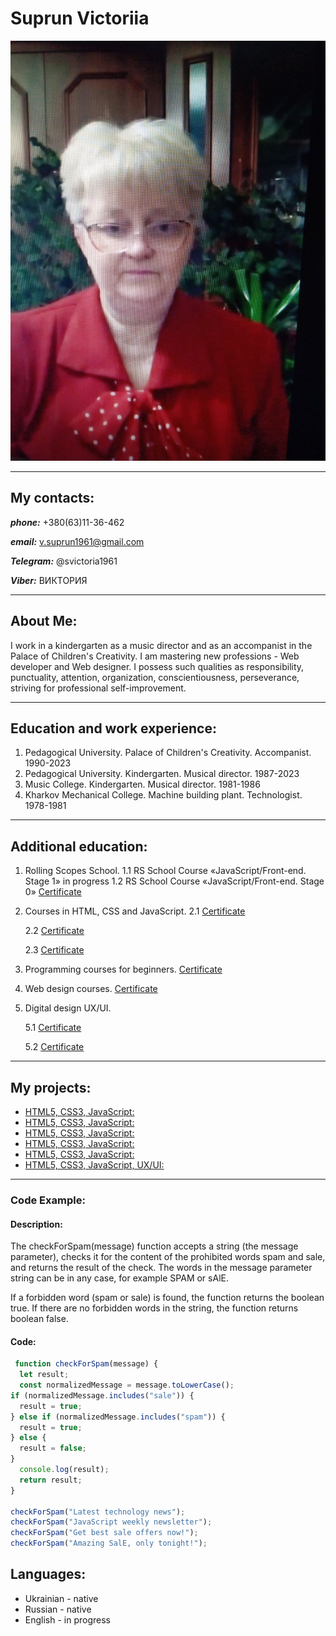 # Suprun Victoriia
![my photo](./img/my-photo.jpg)

---
## My contacts:
***phone:*** +380(63)11-36-462

***email:*** v.suprun1961@gmail.com

***Telegram:*** @svictoria1961

***Viber:*** ВИКТОРИЯ


---
## About Me:
I work in a kindergarten as a music director and as an accompanist in the Palace of Children's Creativity.
I am mastering new professions - Web developer and Web designer. I possess such qualities as responsibility, punctuality, attention, organization, conscientiousness, perseverance, striving for professional self-improvement.


---
## Education and work experience:
1. Pedagogical University. Palace of Children's Creativity. Accompanist. 1990-2023
2. Pedagogical University. Kindergarten. Musical director. 1987-2023
3. Music College. Kindergarten. Musical director. 1981-1986
4. Kharkov Mechanical College. Machine building plant. Technologist. 1978-1981

---
## Additional education:
1. Rolling Scopes School.
    1.1 RS School Course «JavaScript/Front-end. Stage 1»
in progress
    1.2 RS School Course «JavaScript/Front-end. Stage 0»
  [Certificate](./img/RS%20SCHOOL_page-0001.jpg)

2. Courses in HTML, CSS and JavaScript.
    2.1 [Certificate](./img/front-end-javascript.jpg)

    2.2 [Certificate](./img/layout.png)

    2.3 [Certificate](./img/javascript.png)

3. Programming courses for beginners.   [Certificate](./img/programmirovanie.png)
4. Web design courses.   [Certificate](./img/veb-designer.png)
5. Digital design UX/UI.

    5.1 [Certificate](./img/digital-design.png)

    5.2 [Certificate](./img/ux-ui-start.jpeg)

---
## My projects: 
* [HTML5, CSS3, JavaScript:](https://rolling-scopes-school.github.io/viktoriya-s-JSFEPRESCHOOL2023Q2/random-game/)
* [HTML5, CSS3, JavaScript:](https://rolling-scopes-school.github.io/viktoriya-s-JSFEPRESCHOOL2023Q2/image-galery/)
* [HTML5, CSS3, JavaScript:](https://rolling-scopes-school.github.io/viktoriya-s-JSFEPRESCHOOL2023Q2/audio-player/)
* [HTML5, CSS3, JavaScript:](https://rolling-scopes-school.github.io/viktoriya-s-JSFEPRESCHOOL2023Q2/library/)
* [HTML5, CSS3, JavaScript:](https://viktoriya-s.github.io/music/)
* [HTML5, CSS3, JavaScript, UX/UI:](https://viktoriya-s.github.io/banderogys/)

---
### Code Example:
#### Description:

The checkForSpam(message) function accepts a string (the message parameter), checks it for the content of the prohibited words spam and sale, and returns the result of the check. The words in the message parameter string can be in any case, for example SPAM or sAlE.


If a forbidden word (spam or sale) is found, the function returns the boolean true.
If there are no forbidden words in the string, the function returns boolean false.

#### Сode:

```javascript
 function checkForSpam(message) {
  let result;
  const normalizedMessage = message.toLowerCase();
if (normalizedMessage.includes("sale")) {
  result = true;
} else if (normalizedMessage.includes("spam")) {
  result = true;
} else {
  result = false;
}
  console.log(result);
  return result;
}

checkForSpam("Latest technology news");
checkForSpam("JavaScript weekly newsletter");
checkForSpam("Get best sale offers now!");
checkForSpam("Amazing SalE, only tonight!");

```
## Languages:
* Ukrainian - native
* Russian - native
* English - in progress





















































